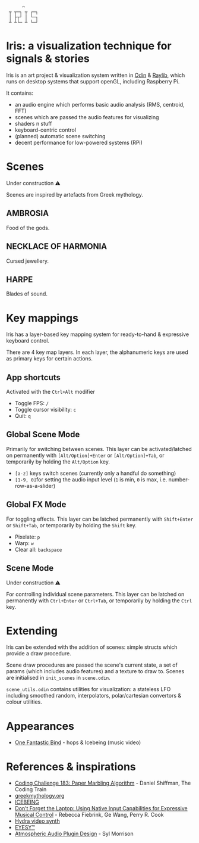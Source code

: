 ```
      ⌒
 ┬ ┬─┐ ┬ ┌─┐
 │ ├┬┘ │ └─┐
 ┴ ┴└─ ┴ └─┘
```

# Iris: a visualization technique for signals & stories

Iris is an art project & visualization system written in [Odin](https://odin-lang.org/) & [Raylib](https://www.raylib.com/), which runs on desktop systems that support openGL, including Raspberry Pi.

It contains:

- an audio engine which performs basic audio analysis (RMS, centroid, FFT)
- scenes which are passed the audio features for visualizing
- shaders n stuff
- keyboard-centric control
- (planned) automatic scene switching
- decent performance for low-powered systems (RPi)

# Scenes

Under construction :warning:

Scenes are inspired by artefacts from Greek mythology.

## AMBROSIA

Food of the gods.

## NECKLACE OF HARMONIA

Cursed jewellery.

## HARPE

Blades of sound.

# Key mappings

Iris has a layer-based key mapping system for ready-to-hand & expressive keyboard control.

There are 4 key map layers. In each layer, the alphanumeric keys are used as primary keys for certain actions.

## App shortcuts

Activated with the `Ctrl+Alt` modifier

- Toggle FPS: `/`
- Toggle cursor visibility: `c`
- Quit: `q`

## Global Scene Mode

Primarily for switching between scenes. This layer can be activated/latched on permanently with `[Alt/Option]+Enter` or `[Alt/Option]+Tab`, or temporarily by holding the `Alt/Option` key.

- `[a-z]` keys switch scenes (currently only a handful do something)
- `[1-9, 0]`for setting the audio input level (`1` is min, `0` is max, i.e. number-row-as-a-slider)

## Global FX Mode

For toggling effects. This layer can be latched permanently with `Shift+Enter` or `Shift+Tab`, or temporarily by holding the `Shift` key.

- Pixelate: `p`
- Warp: `w`
- Clear all: `backspace`

## Scene Mode

Under construction :warning:

For controlling individual scene parameters. This layer can be latched on permanently with `Ctrl+Enter` or `Ctrl+Tab`, or temporarily by holding the `Ctrl` key.

# Extending

Iris can be extended with the addition of scenes: simple structs which provide a draw procedure.

Scene draw procedures are passed the scene's current state, a set of params (which includes audio features) and a texture to draw to. Scenes are initialised in `init_scenes` in `scene.odin`.

`scene_utils.odin` contains utilities for visualization: a stateless LFO including smoothed random, interpolators, polar/cartesian convertors & colour utilities.

# Appearances

- [One Fantastic Bind](https://www.youtube.com/watch?v=d_HVayu6qM8) - hops & Icebeing (music video)

# References & inspirations

- [Coding Challenge 183: Paper Marbling Algorithm](https://www.youtube.com/watch?v=p7IGZTjC008) - Daniel Shiffman, The Coding Train
- [greekmythology.org](https://www.greekmythology.com/)
- [ICEBEING](https://icebeing.bandcamp.com/)
- [Don’t Forget the Laptop: Using Native Input Capabilities
  for Expressive Musical Control](https://www.nime.org/proceedings/2007/nime2007_164.pdf) - Rebecca Fiebrink, Ge Wang, Perry R. Cook
- [Hydra video synth](https://hydra.ojack.xyz)
- [EYESY:tm:](https://www.critterandguitari.com/eyesy)
- [Atmospheric Audio Plugin Design](https://www.youtube.com/watch?v=ARduQFatyk0) - Syl Morrison
